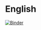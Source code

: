 # English

[![Binder](https://mybinder.org/badge_logo.svg)](https://mybinder.org/v2/gh/ChefAharoni/English/main?labpath=Sentence%20Shuffler%201.3.ipynb)

